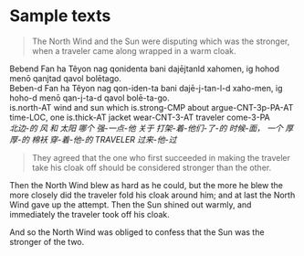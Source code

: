 # Sample texts

> The North Wind and the Sun were disputing which was the stronger, when a traveler came along wrapped in a warm cloak.

Bebend Fan ha Têyon nag qonidenta bani dajējtanld xahomen, ig hohod menō qanjtad qavol bolētago.\
Beben-d Fan ha Têyon nag qon-iden-ta bani dajē-j-tan-l-d xaho-men, ig hoho-d menō qan-j-ta-d qavol bolē-ta-go.\
is.north-AT wind and sun which is.strong-CMP about argue-CNT-3p-PA-AT time-LOC, one is.thick-AT jacket wear-CNT-3-AT traveler come-3-PA \
_北边-的 风 和 太阳 哪个 强-一点-他 关于 打架-着-他们-了-的 时候-面， 一个 厚厚-的 棉袄 穿-着-他-的 TRAVELER 过来-他-过_

> They agreed that the one who first succeeded in making the traveler take his cloak off should be considered stronger than the other.

Then the North Wind blew as hard as he could, but the more he blew the more closely did the traveler fold his cloak around him;
and at last the North Wind gave up the attempt. Then the Sun shined out warmly, and immediately the traveler took off his cloak.

And so the North Wind was obliged to confess that the Sun was the stronger of the two.
